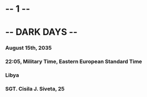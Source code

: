 # -- 1 --
# -- DARK DAYS --
### August 15th, 2035
### 22:05, Military Time, Eastern European Standard Time
### Libya
### SGT. Cisila J. Siveta, 25
